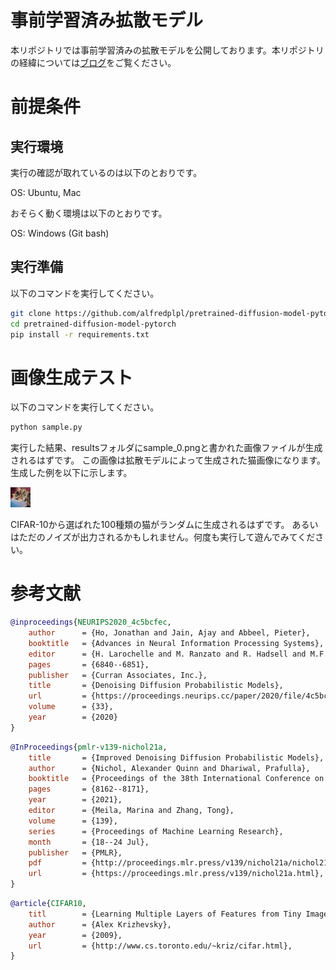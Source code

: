# 事前学習済み拡散モデル
本リポジトリでは事前学習済みの拡散モデルを公開しております。本リポジトリの経緯については[ブログ](https://example.com)をご覧ください。

# 前提条件
## 実行環境
実行の確認が取れているのは以下のとおりです。

OS: Ubuntu, Mac

おそらく動く環境は以下のとおりです。

OS: Windows (Git bash)

## 実行準備
以下のコマンドを実行してください。

``` install.sh
git clone https://github.com/alfredplpl/pretrained-diffusion-model-pytorch.git
cd pretrained-diffusion-model-pytorch
pip install -r requirements.txt
```

#  画像生成テスト
以下のコマンドを実行してください。

``` sample.sh
python sample.py 
```
実行した結果、resultsフォルダにsample_0.pngと書かれた画像ファイルが生成されるはずです。
この画像は拡散モデルによって生成された猫画像になります。生成した例を以下に示します。

![cat](sample.png)

CIFAR-10から選ばれた100種類の猫がランダムに生成されるはずです。
あるいはただのノイズが出力されるかもしれません。何度も実行して遊んでみてください。

# 参考文献

``` ddpm.bib
@inproceedings{NEURIPS2020_4c5bcfec,
    author      = {Ho, Jonathan and Jain, Ajay and Abbeel, Pieter},
    booktitle   = {Advances in Neural Information Processing Systems},
    editor      = {H. Larochelle and M. Ranzato and R. Hadsell and M.F. Balcan and H. Lin},
    pages       = {6840--6851},
    publisher   = {Curran Associates, Inc.},
    title       = {Denoising Diffusion Probabilistic Models},
    url         = {https://proceedings.neurips.cc/paper/2020/file/4c5bcfec8584af0d967f1ab10179ca4b-Paper.pdf},
    volume      = {33},
    year        = {2020}
}
```

``` improve_ddpm.bib
@InProceedings{pmlr-v139-nichol21a,
    title       = {Improved Denoising Diffusion Probabilistic Models},
    author      = {Nichol, Alexander Quinn and Dhariwal, Prafulla},
    booktitle   = {Proceedings of the 38th International Conference on Machine Learning},
    pages       = {8162--8171},
    year        = {2021},
    editor      = {Meila, Marina and Zhang, Tong},
    volume      = {139},
    series      = {Proceedings of Machine Learning Research},
    month       = {18--24 Jul},
    publisher   = {PMLR},
    pdf         = {http://proceedings.mlr.press/v139/nichol21a/nichol21a.pdf},
    url         = {https://proceedings.mlr.press/v139/nichol21a.html},
}
```
``` cifar.bib
@article{CIFAR10,
    titl        = {Learning Multiple Layers of Features from Tiny Images},
    author      = {Alex Krizhevsky},
    year        = {2009},
    url         = {http://www.cs.toronto.edu/~kriz/cifar.html},
}
```
